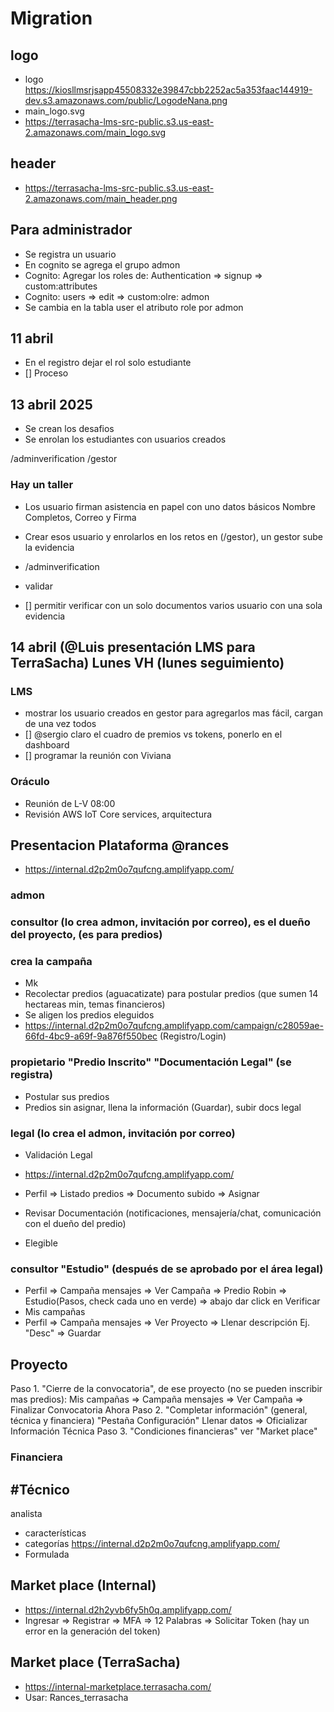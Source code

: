 # Migration

## logo

- logo <https://kiosllmsrjsapp45508332e39847cbb2252ac5a353faac144919-dev.s3.amazonaws.com/public/LogodeNana.png>
- main_logo.svg
- <https://terrasacha-lms-src-public.s3.us-east-2.amazonaws.com/main_logo.svg>

## header

- <https://terrasacha-lms-src-public.s3.us-east-2.amazonaws.com/main_header.png>

## Para administrador

- Se registra un usuario
- En cognito se agrega el grupo admon
- Cognito: Agregar los roles de: Authentication => signup => custom:attributes
- Cognito: users => edit => custom:olre: admon
- Se cambia en la tabla user el atributo role por admon

## 11 abril

- En el registro dejar el rol solo estudiante
- [] Proceso

## 13 abril 2025

- Se crean los desafios
- Se enrolan los estudiantes con usuarios creados

/adminverification
/gestor

### Hay un taller

- Los usuario firman asistencia en papel con uno datos básicos Nombre Completos, Correo y Firma
- Crear esos usuario y enrolarlos en los retos en (/gestor), un gestor sube la evidencia
- /adminverification
- validar

- [] permitir verificar con un solo documentos varios usuario con una sola evidencia

## 14 abril (@Luis presentación LMS para TerraSacha) Lunes VH (lunes seguimiento)

### LMS

- mostrar los usuario creados en gestor para agregarlos mas fácil, cargan de una vez todos
- [] @sergio claro el cuadro de premios vs tokens, ponerlo en el dashboard
- [] programar la reunión con Viviana

### Oráculo

- Reunión de L-V 08:00
- Revisión AWS IoT Core services, arquitectura

## Presentacion Plataforma @rances

- <https://internal.d2p2m0o7qufcng.amplifyapp.com/>

### admon

### consultor (lo crea admon, invitación por correo), es el dueño del proyecto, (es para predios)

### crea la campaña

- Mk
- Recolectar predios (aguacatizate) para postular predios (que sumen 14 hectareas min, temas financieros)
- Se aligen los predios eleguidos
- <https://internal.d2p2m0o7qufcng.amplifyapp.com/campaign/c28059ae-66fd-4bc9-a69f-9a876f550bec> (Registro/Login)

### propietario "Predio Inscrito" "Documentación Legal" (se registra)

- Postular sus predios
- Predios sin asignar, llena la información (Guardar), subir docs legal

### legal (lo crea el admon, invitación por correo)

- Validación Legal

- <https://internal.d2p2m0o7qufcng.amplifyapp.com/>
- Perfil => Listado predios => Documento subido => Asignar
- Revisar Documentación (notificaciones, mensajería/chat, comunicación con el dueño del predio)
- Elegible

### consultor "Estudio" (después de se aprobado por el área legal)

- Perfil => Campaña mensajes =>  Ver Campaña =>  Predio Robin => Estudio(Pasos, check cada uno en verde) => abajo dar click en Verificar
- Mis campañas
- Perfil => Campaña mensajes => Ver Proyecto => Llenar descripción Ej. "Desc" => Guardar

## Proyecto

Paso 1. "Cierre de la convocatoria", de ese proyecto (no se pueden inscribir mas predios): Mis campañas => Campaña mensajes => Ver Campaña => Finalizar Convocatoria Ahora
Paso 2. "Completar información" (general, técnica y financiera)
"Pestaña Configuración" Llenar datos => Oficializar Información Técnica
Paso 3. "Condiciones financieras" ver "Market place"

### Financiera

## #Técnico

analista

- características
- categorías
<https://internal.d2p2m0o7qufcng.amplifyapp.com/>
- Formulada

## Market place (Internal)

- <https://internal.d2h2yvb6fy5h0q.amplifyapp.com/>
- Ingresar => Registrar => MFA => 12 Palabras => Solicitar Token (hay un error en la generación del token)

## Market place (TerraSacha)

- <https://internal-marketplace.terrasacha.com/>
- Usar: Rances_terrasacha

